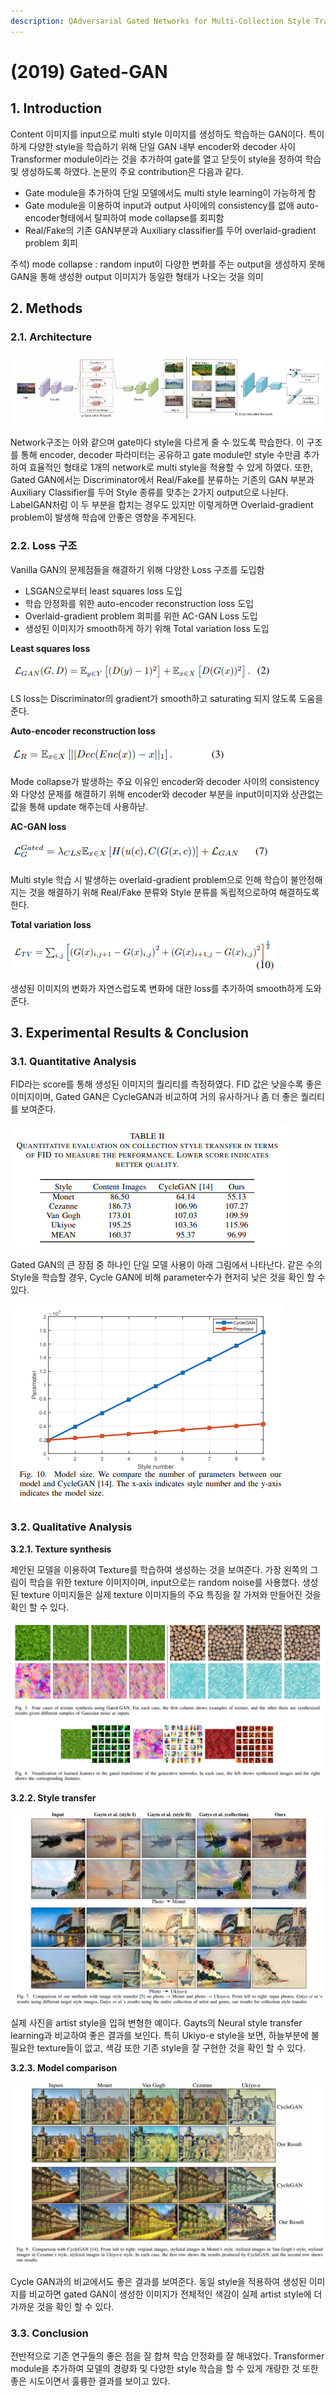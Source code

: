 ```yaml
---
description: QAdversarial Gated Networks for Multi-Collection Style Transfer
---
```


# \(2019\) Gated-GAN

## 1. Introduction

Content 이미지를 input으로 multi style 이미지를 생성하도 학습하는 GAN이다. 특이하게 다양한 style을 학습하기 위해 단일 GAN 내부 encoder와 decoder 사이 Transformer module이라는 것을 추가하여 gate를 열고 닫듯이 style을 정하여 학습 및 생성하도록 하였다. 논문의 주요 contribution은 다음과 같다.

* Gate module을 추가하여 단일 모델에서도 multi style learning이 가능하게 함
* Gate module을 이용하여 input과 output 사이에의 consistency를 없애 auto-encoder형태에서 탈피하여 mode collapse를 회피함
* Real/Fake의 기존 GAN부분과 Auxiliary classifier를 두어 overlaid-gradient problem 회피

주석\) mode collapse : random input이 다양한 변화를 주는 output을 생성하지 못해 GAN을 통해 생성한 output 이미지가 동일한 형태가 나오는 것을 의미

## 2. Methods

### 2.1. Architecture

![](../../.gitbook/assets/screenshot-from-2020-03-03-18-59-41.png)

Network구조는 아와 같으며 gate마다 style을 다르게 줄 수 있도록 학습한다. 이 구조를 통해 encoder, decoder 파라미터는 공유하고 gate module만 style 수만큼 추가하여 효율적인 형태로 1개의 network로 multi style을 적용할 수 있게 하였다. 또한, Gated GAN에서는 Discriminator에서 Real/Fake를 분류하는 기존의 GAN 부분과 Auxiliary Classifier를 두어 Style 종류를 맞추는 2가지 output으로 나뉜다. LabelGAN처럼 이 두 부분을 합치는 경우도 있지만 이렇게하면 Overlaid-gradient problem이 발생해 학습에 안좋은 영향을 주게된다.

### 2.2. Loss 구조

Vanilla GAN의 문제점들을 해결하기 위해 다양한 Loss 구조를 도입함

* LSGAN으로부터 least squares loss 도입
* 학습 안정화를 위한 auto-encoder reconstruction loss 도입
* Overlaid-gradient problem 회피를 위한 AC-GAN Loss 도입
* 생성된 이미지가 smooth하게 하기 위해 Total variation loss 도입

**Least squares loss**

![](../../.gitbook/assets/screenshot-from-2020-03-04-16-14-45.png)

LS loss는 Discriminator의 gradient가 smooth하고 saturating 되지 않도록 도움을 준다.

**Auto-encoder reconstruction loss**

![](../../.gitbook/assets/screenshot-from-2020-03-04-16-14-52.png)

Mode collapse가 발생하는 주요 이유인 encoder와 decoder 사이의 consistency와 다양성 문제를 해결하기 위해 encoder와 decoder 부분을 input이미지와 상관없는 값을 통해 update 해주는데 사용하낟.

**AC-GAN loss**

![](../../.gitbook/assets/screenshot-from-2020-03-04-16-15-11.png)

Multi style 학습 시 발생하는 overlaid-gradient problem으로 인해 학습이 불안정해지는 것을 해결하기 위해 Real/Fake 분류와 Style 분류를 독립적으로하여 해결하도록 한다.

**Total variation loss**

![](../../.gitbook/assets/screenshot-from-2020-03-04-16-15-19.png)

생성된 이미지의 변화가 자연스럽도록 변화에 대한 loss를 추가하여 smooth하게 도와준다.

## 3. Experimental Results & Conclusion

### 3.1. Quantitative Analysis

FID라는 score를 통해 생성된 이미지의 퀄리티를 측정하였다. FID 값은 낮을수록 좋은 이미지이며, Gated GAN은 CycleGAN과 비교하여 거의 유사하거나 좀 더 좋은 퀄리티를 보여준다.

![](../../.gitbook/assets/screenshot-from-2020-03-04-16-33-48.png)

Gated GAN의 큰 장점 중 하나인 단일 모델 사용이 아래 그림에서 나타난다. 같은 수의 Style을 학습할 경우, Cycle GAN에 비해 parameter수가 현저히 낮은 것을 확인 할 수 있다.

![](../../.gitbook/assets/screenshot-from-2020-03-04-16-35-07.png)

### 3.2. Qualitative Analysis

**3.2.1. Texture synthesis**

제안된 모델을 이용하여 Texture를 학습하여 생성하는 것을 보여준다. 가장 왼쪽의 그림이 학습을 위한 texture 이미지이며, input으로는 random noise를 사용했다. 생성된 texture 이미지들은 실제 texture 이미지들의 주요 특징을 잘 가져와 만들어진 것을 확인 할 수 있다.

![](../../.gitbook/assets/screenshot-from-2020-03-04-16-40-07.png)

**3.2.2. Style transfer**

![](../../.gitbook/assets/screenshot-from-2020-03-04-16-42-27.png)

실제 사진을 artist style을 입혀 변형한 예이다. Gayts의 Neural style transfer learning과 비교하여 좋은 결과를 보인다. 특히 Ukiyo-e style을 보면, 하늘부분에 불필요한 texture들이 없고, 색감 또한 기존 style을 잘 구현한 것을 확인 할 수 있다.

**3.2.3. Model comparison**

![](../../.gitbook/assets/screenshot-from-2020-03-04-16-43-07.png)

Cycle GAN과의 비교에서도 좋은 결과를 보여준다. 동일 style을 적용하여 생성된 이미지를 비교하면 gated GAN이 생성한 이미지가 전체적인 색감이 실제 artist style에 더 가까운 것을 확인 할 수 있다.

### 3.3. Conclusion

전반적으로 기존 연구들의 좋은 점을 잘 합쳐 학습 안정화를 잘 해내었다. Transformer module을 추가하여 모델의 경량화 및 다양한 style 학습을 할 수 있게 개량한 것 또한 좋은 시도이면서 훌륭한 결과를 보이고 있다. 

